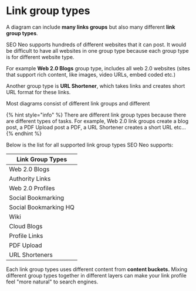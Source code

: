 # Link group types

A diagram can include **many links groups** but also many different **link group types**.

SEO Neo supports hundreds of different websites that it can post. It would be difficult to have all websites in one group type because each group type is for different website type.

For example **Web 2.0 Blogs** group type, includes all web 2.0 websites (sites that support rich content, like images, video URLs, embed coded etc.)

Another group type is **URL Shortener**, which takes links and creates short URL format for these links.

Most diagrams consist of different link groups and different&#x20;

{% hint style="info" %}
There are different link group types because there are different types of tasks. For example, Web 2.0 link groups create a blog post, a PDF Upload post a PDF, a URL Shortener creates a short URL etc...
{% endhint %}

Below is the list for all supported link group types SEO Neo supports:

| Link Group Types      |
| --------------------- |
| Web 2.0 Blogs         |
| Authority Links       |
| Web 2.0 Profiles      |
| Social Bookmarking    |
| Social Bookmarking HQ |
| Wiki                  |
| Cloud Blogs           |
| Profile Links         |
| PDF Upload            |
| URL Shorteners        |

Each link group types uses different content from **content buckets.** Mixing different group types together in different layers can make your link profile feel "more natural" to search engines.
